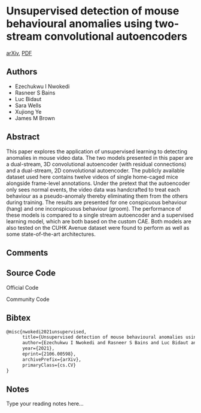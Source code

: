
# Unsupervised detection of mouse behavioural anomalies using two-stream convolutional autoencoders

[arXiv](https://arxiv.org/abs/2106.0598), [PDF](https://arxiv.org/pdf/2106.0598.pdf)

## Authors

- Ezechukwu I Nwokedi
- Rasneer S Bains
- Luc Bidaut
- Sara Wells
- Xujiong Ye
- James M Brown

## Abstract

This paper explores the application of unsupervised learning to detecting anomalies in mouse video data. The two models presented in this paper are a dual-stream, 3D convolutional autoencoder (with residual connections) and a dual-stream, 2D convolutional autoencoder. The publicly available dataset used here contains twelve videos of single home-caged mice alongside frame-level annotations. Under the pretext that the autoencoder only sees normal events, the video data was handcrafted to treat each behaviour as a pseudo-anomaly thereby eliminating them from the others during training. The results are presented for one conspicuous behaviour (hang) and one inconspicuous behaviour (groom). The performance of these models is compared to a single stream autoencoder and a supervised learning model, which are both based on the custom CAE. Both models are also tested on the CUHK Avenue dataset were found to perform as well as some state-of-the-art architectures.

## Comments



## Source Code

Official Code



Community Code



## Bibtex

```tex
@misc{nwokedi2021unsupervised,
      title={Unsupervised detection of mouse behavioural anomalies using two-stream convolutional autoencoders}, 
      author={Ezechukwu I Nwokedi and Rasneer S Bains and Luc Bidaut and Sara Wells and Xujiong Ye and James M Brown},
      year={2021},
      eprint={2106.00598},
      archivePrefix={arXiv},
      primaryClass={cs.CV}
}
```

## Notes

Type your reading notes here...

